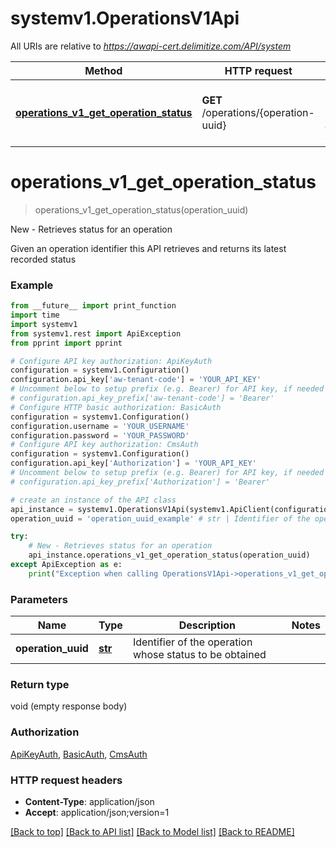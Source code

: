 # systemv1.OperationsV1Api

All URIs are relative to *https://awapi-cert.delimitize.com/API/system*

Method | HTTP request | Description
------------- | ------------- | -------------
[**operations_v1_get_operation_status**](OperationsV1Api.md#operations_v1_get_operation_status) | **GET** /operations/{operation-uuid} | New - Retrieves status for an operation


# **operations_v1_get_operation_status**
> operations_v1_get_operation_status(operation_uuid)

New - Retrieves status for an operation

Given an operation identifier this API retrieves and returns its latest recorded status

### Example
```python
from __future__ import print_function
import time
import systemv1
from systemv1.rest import ApiException
from pprint import pprint

# Configure API key authorization: ApiKeyAuth
configuration = systemv1.Configuration()
configuration.api_key['aw-tenant-code'] = 'YOUR_API_KEY'
# Uncomment below to setup prefix (e.g. Bearer) for API key, if needed
# configuration.api_key_prefix['aw-tenant-code'] = 'Bearer'
# Configure HTTP basic authorization: BasicAuth
configuration = systemv1.Configuration()
configuration.username = 'YOUR_USERNAME'
configuration.password = 'YOUR_PASSWORD'
# Configure API key authorization: CmsAuth
configuration = systemv1.Configuration()
configuration.api_key['Authorization'] = 'YOUR_API_KEY'
# Uncomment below to setup prefix (e.g. Bearer) for API key, if needed
# configuration.api_key_prefix['Authorization'] = 'Bearer'

# create an instance of the API class
api_instance = systemv1.OperationsV1Api(systemv1.ApiClient(configuration))
operation_uuid = 'operation_uuid_example' # str | Identifier of the operation whose status to be obtained

try:
    # New - Retrieves status for an operation
    api_instance.operations_v1_get_operation_status(operation_uuid)
except ApiException as e:
    print("Exception when calling OperationsV1Api->operations_v1_get_operation_status: %s\n" % e)
```

### Parameters

Name | Type | Description  | Notes
------------- | ------------- | ------------- | -------------
 **operation_uuid** | [**str**](.md)| Identifier of the operation whose status to be obtained | 

### Return type

void (empty response body)

### Authorization

[ApiKeyAuth](../README.md#ApiKeyAuth), [BasicAuth](../README.md#BasicAuth), [CmsAuth](../README.md#CmsAuth)

### HTTP request headers

 - **Content-Type**: application/json
 - **Accept**: application/json;version=1

[[Back to top]](#) [[Back to API list]](../README.md#documentation-for-api-endpoints) [[Back to Model list]](../README.md#documentation-for-models) [[Back to README]](../README.md)

